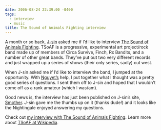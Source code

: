 ```yaml
---
date: 2006-08-24 22:39:00 -0400
tags:
  - interview
  - music
title: The Sound of Animals Fighting interview
---
```


A month or so back, [J-sin](http://flickr.com/photos/fistagon7/) asked me if I’d like to interview [The Sound of Animals Fighting](http://www.thesoundofanimalsfighting.com/). TSoAF is a progressive, experimental art project/rock band made up of members of Circa Survive, Finch, Rx Bandits, and a number of other great bands. They’ve put out two very different records and just wrapped up a series of shows (their only series, sadly) out west.

When J-sin asked me if I’d like to interview the band, I jumped at the opportunity. With [Nguyet’s](http://www.newwaydesign.com/) help, I put together what I thought was a pretty good series of questions. I sent them off to J-sin and hoped that I wouldn’t come off as a rank amateur (which I was/am).

Good news is, the interview has just been published on J-sin’s site, [Smother](http://www.smother.net/). J-sin gave me the thumbs up on it (thanks dude!) and it looks like the Nightingale enjoyed answering my questions.

Check out [my interview with The Sound of Animals Fighting](http://www.smother.net/interviews/the-sound-of-animals-fighting.php). Learn more about [TSoAF at Wikipedia](http://en.wikipedia.org/wiki/The_Sound_Of_Animals_Fighting).